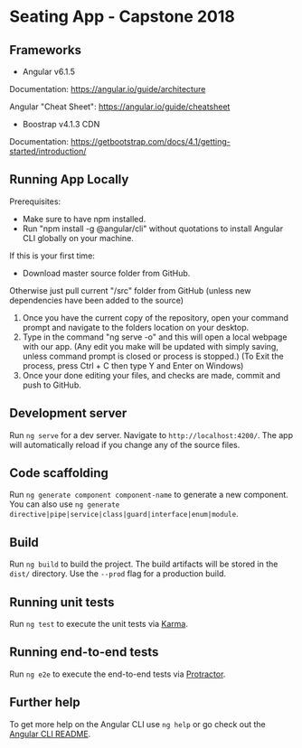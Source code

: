 # Seating App - Capstone 2018

## Frameworks
- Angular v6.1.5

Documentation: https://angular.io/guide/architecture

Angular "Cheat Sheet": https://angular.io/guide/cheatsheet

- Boostrap v4.1.3 CDN

Documentation: https://getbootstrap.com/docs/4.1/getting-started/introduction/

## Running App Locally
Prerequisites:
- Make sure to have npm installed.
- Run "npm install -g @angular/cli" without quotations to install Angular CLI globally on your machine.
    
 If this is your first time:
 - Download master source folder from GitHub.
 
Otherwise just pull current "/src" folder from GitHub (unless new dependencies have been added to the source)

1.  Once you have the current copy of the repository, open your command prompt and navigate to the folders location on your desktop.
2.  Type in the command "ng serve -o" and this will open a local webpage with our app.
    (Any edit you make will be updated with simply saving, unless command prompt is closed or process is stopped.)
    (To Exit the process, press Ctrl + C then type Y and Enter on Windows)
3.  Once your done editing your files, and checks are made, commit and push to GitHub.

## Development server

Run `ng serve` for a dev server. Navigate to `http://localhost:4200/`. The app will automatically reload if you change any of the source files.

## Code scaffolding

Run `ng generate component component-name` to generate a new component. You can also use `ng generate directive|pipe|service|class|guard|interface|enum|module`.

## Build

Run `ng build` to build the project. The build artifacts will be stored in the `dist/` directory. Use the `--prod` flag for a production build.

## Running unit tests

Run `ng test` to execute the unit tests via [Karma](https://karma-runner.github.io).

## Running end-to-end tests

Run `ng e2e` to execute the end-to-end tests via [Protractor](http://www.protractortest.org/).

## Further help

To get more help on the Angular CLI use `ng help` or go check out the [Angular CLI README](https://github.com/angular/angular-cli/blob/master/README.md).
